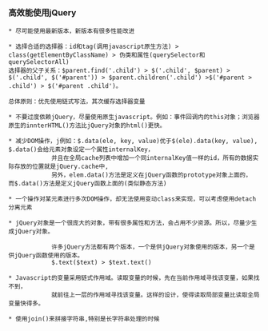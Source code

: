 ### 高效能使用jQuery
    * 尽可能使用最新版本，新版本有很多性能改进
    
    * 选择合适的选择器：id和tag(调用javascript原生方法) > class(getElementByClassName) > 伪类和属性(querySelector和querySelectorAll)
    选择器的父子关系：$parent.find('.child') > $('.child', $parent) >  $('.child', $('#parent')) > $parent.children('.child') >$('#parent > .child') > $('#parent .child')。
    
    总体原则：优先使用链式写法，其次缓存选择器变量
    
    * 不要过度依赖jQuery，尽量使用原生javascript。例如：事件回调内的this对象；浏览器原生的innterHTML()方法比jQuery对象的html()更快。
    
    * 减少DOM操作，j例如：$.data(ele, key, value)优于$(ele).data(key, value), $.data()会给元素对象设定一个属性internalKey，
                并且在全局cache列表中增加一个同internalKey值一样的id，所有的数据实际存放的位置就是jQuery.cache中,
                另外，elem.data()方法是定义在jQuery函数的prototype对象上面的， 而$.data()方法是定义jQuery函数上面的(类似静态方法)
                
    * 一个操作对某元素进行多次DOM操作，却无法使用变动class来实现，可以考虑使用detach分离元素
    
    * jQuery对象是一个很庞大的对象，带有很多属性和方法，会占用不少资源。所以，尽量少生成jQuery对象。
    
                许多jQuery方法都有两个版本，一个是供jQuery对象使用的版本，另一个是供jQuery函数使用的版本。
                $.text($text) > $text.text()
                
    * Javascript的变量采用链式作用域。读取变量的时候，先在当前作用域寻找该变量，如果找不到，
                就前往上一层的作用域寻找该变量。这样的设计，使得读取局部变量比读取全局变量快得多。
                
    * 使用join()来拼接字符串,特别是长字符串处理的时候
